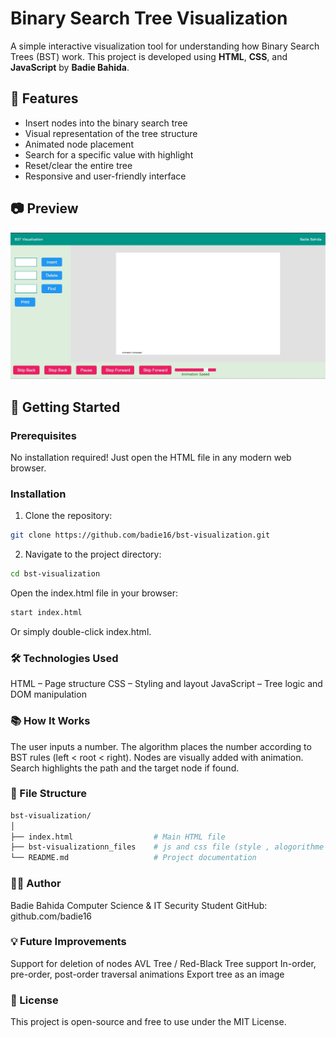 # Binary Search Tree Visualization

A simple interactive visualization tool for understanding how Binary Search Trees (BST) work. This project is developed using **HTML**, **CSS**, and **JavaScript** by **Badie Bahida**.

## 🌳 Features

- Insert nodes into the binary search tree
- Visual representation of the tree structure
- Animated node placement
- Search for a specific value with highlight
- Reset/clear the entire tree
- Responsive and user-friendly interface

## 📷 Preview

![BST Visualization Screenshot](preview.png) <!-- Add a real screenshot named 'preview.png' -->

## 🚀 Getting Started

### Prerequisites

No installation required! Just open the HTML file in any modern web browser.

### Installation

1. Clone the repository:

```bash
git clone https://github.com/badie16/bst-visualization.git
```
2. Navigate to the project directory:
```bash   
cd bst-visualization
```
Open the index.html file in your browser:
```bash   
start index.html
```
Or simply double-click index.html.

### 🛠️ Technologies Used
HTML – Page structure
CSS – Styling and layout
JavaScript – Tree logic and DOM manipulation

### 📚 How It Works
The user inputs a number.
The algorithm places the number according to BST rules (left < root < right).
Nodes are visually added with animation.
Search highlights the path and the target node if found.

### 📁 File Structure
```graphql
bst-visualization/
│
├── index.html                  # Main HTML file
├── bst-visualizationn_files    # js and css file (style , alogorithme ....)
└── README.md                   # Project documentation
```
### 🙋‍♂️ Author
Badie Bahida
Computer Science & IT Security Student
GitHub: github.com/badie16

### 💡 Future Improvements
Support for deletion of nodes
AVL Tree / Red-Black Tree support
In-order, pre-order, post-order traversal animations
Export tree as an image

### 📝 License
This project is open-source and free to use under the MIT License.
